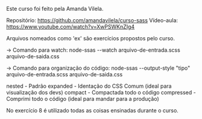 Este curso foi feito pela Amanda Vilela.

Repositório: https://github.com/amandavilela/curso-sass
Vídeo-aula: https://www.youtube.com/watch?v=XwPSWKnZIg4


Arquivos nomeados como 'ex' são exercícios propostos pelo curso.


-> Comando para watch:
node-ssas --watch arquivo-de-entrada.scss arquivo-de-saida.css

-> Comando para organização do código:
node-ssas --output-style "tipo" arquivo-de-entrada.scss arquivo-de-saida.css

nested - Padrão
expanded - Identação do CSS Comum (ideal para visualização dos devs)
compact - Compactada todo o código
compressed - Comprimi todo o código (ideal para mandar para a produção)


No exercício 8 é utilizado todas as coisas ensinadas durante o curso.